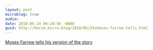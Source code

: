 ```yaml
---
layout: post
microblog: true
audio: 
date: 2018-05-24 04:24:56 -0800
guid: http://kerim.micro.blog/2018/05/24/moses-farrow-tells.html
---
```

[Moses Farrow tells his version of the story](http://mosesfarrow.blogspot.tw/2018/05/a-son-speaks-out-by-moses-farrow.html)

